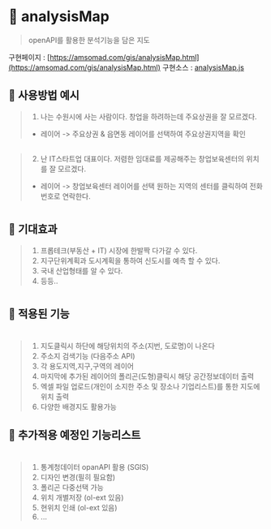 # 🐐 analysisMap

> openAPI를 활용한 분석기능을 담은 지도 <br>

구현페이지 : [https://amsomad.com/gis/analysisMap.html](https://amsomad.com/gis/analysisMap.html)
구현소스   : [analysisMap.js](https://github.com/AmSoMad/amsomad_home/blob/main/assets/js/gis/analysisMap.js)

## 🐐 사용방법 예시
> 1. 나는 수원시에 사는 사람이다. 창업을 하려하는데 주요상권을 잘 모르겠다.
> - 레이어 -> 주요상권 & 읍면동 레이어를 선택하여 주요상권지역을 확인
##
> 2. 난 IT스타트업 대표이다. 저렴한 임대료를 제공해주는 창업보육센터의 위치를 잘 모르겠다.
> - 레이어 -> 창업보육센터 레이어를 선택 원하는 지역의 센터를 클릭하여 전화번호로 연락한다.
#

## 🔔 기대효과
> 1. 프롭테크(부동산 + IT) 시장에 한발짝 다가갈 수 있다.
> 2. 지구단위계획과 도시계획을 통하여 신도시를 예측 할 수 있다.
> 3. 국내 산업형태를 알 수 있다.
> 4. 등등..
#

## 🔨 적용된 기능
#

> 1. 지도클릭시 하단에 해당위치의 주소(지번, 도로명)이 나온다
> 2. 주소지 검색기능 (다음주소 API)
> 3. 각 용도지역,지구,구역의 레이어
> 4. 마지막에 추가된 레이어의 폴리곤(도형)클릭시 해당 공간정보데이터 출력
> 5. 엑셀 파일 업로드(개인이 소지한 주소 및 장소나 기업리스트)를 통한 지도에 위치 출력
> 6. 다양한 배경지도 활용가능

## 🔨 추가적용 예정인 기능리스트
#

> 1. 통계청데이터 opanAPI 활용 (SGIS)
> 2. 디자인 변경(필히 필요함)
> 3. 폴리곤 다중선택 가능
> 4. 위치 개별저장 (ol-ext 있음)
> 5. 현위치 인쇄 (ol-ext 있음)
> 6. ...